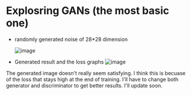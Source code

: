 # Explosring GANs (the most basic one)

- randomly generated noise of 28*28 dimension

  ![image](https://user-images.githubusercontent.com/91690484/194738010-e464937d-d31d-4152-ae9e-501e017f931f.png)


- Generated result and the loss graphs
  ![image](https://user-images.githubusercontent.com/91690484/194737983-19292a1c-9f7b-4dc5-9098-c8b41df6889e.png)
  
  
The generated image doesn't really seem satisfying. I think this is becuase of the loss that stays high at the end of training. I'll have to change both generator and discriminator to get better results. I'll update soon.


